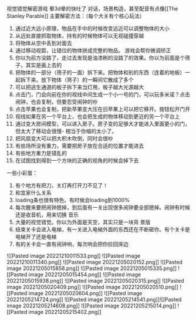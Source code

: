 视觉错觉解密游戏
晕3d晕的快吐了
对话，场景构造，甚至配音有点像[[The Stanley Parable]]
主要解密方法：（每个大关有个核心玩法）
1. 通过近大远小原理，物品在手中的时候改变远近可以调整物体的大小
2. 从远处直接抓取物体，持有的时候物体可以无视碰撞穿越
3. 将物体从空中丢到对面去
4. 通过移动视距，让错位的物体拼成完整的物品。 游戏会帮你微调矫正
5. 你以为前方没路了，走过去发现是油漆刷的没路了的效果。你以为前面是个筛子，其实是画上去的
6. 把物体的一部分（筛子的一面）拆下来。把物体和别的东西（连着的地板）一起拆下来。放下物体（筛子）的一瞬间它散成了多个
7. 可以把逃生通道的板子拆下来当灯用，板子越大光源越大
8. 点击门，门会向前在你的视线中间生成一个小一号的门，可以玩多米诺？点击闹钟，也会复制，但要忍受闹钟的吵
9. 点击苹果也会复制，把新苹果变大压在旧苹果上可以把它移开。按钮松开门开
10. 视线如果在另一个平台上，也会把生成的物体移动到更近的另一个平台上
11. 通过变大房间模型，可以进入房子。房子变的足够大才能进入里面更小的门，但太大了移动会很慢- 相当于你缩的太小了。
12. 把风扇变大可以把大积木吹倒，同时会很吵
13. 有些场所没有重力，需要把房子放在合适的位置才能进去
14. 有些地方重力是错乱的
15. 在试图找到得到一个方块的正确的视角的时候会掉下去

一些小彩蛋：
1. 有个地方有把刀，关灯再打开刀不见了！
2. 和宜家什么关系
3. loading条也很有特色。有时候会loading到1000%
4. 每次醒来要把闹钟摁掉，到后面有一关出现很多闹钟要全部摁掉。闹钟有时候还是收音机，用来切换 音乐
5. 大量的视觉错觉。你以为外面是天空，其实只是一块背 景版
6. 结束关卡会进入电梯，有一关进入电梯外面的东西还在不断砸你。有个关卡是电梯开了还是电梯
7. 有的关卡会一直有闹钟响，每次响会把你拉回床边


![[Pasted image 20221210011533.png]]
![[Pasted image 20221210011340.png]]
![[Pasted image 20221205020152.png]]
![[Pasted image 20221205015858.png]]
![[Pasted image 20221205015335.png]]
![[Pasted image 20221205015454.png]]
![[Pasted image 20221205015938.png]]
![[Pasted image 20221205020315.png]]
![[Pasted image 20221205020409.png]]
![[Pasted image 20221205020510.png]]
![[Pasted image 20221205020604.png]]
![[Pasted image 20221205214724.png]]
![[Pasted image 20221205214541.png]]![[Pasted image 20221205214608.png]]
![[Pasted image 20221205215014.png]]
![[Pasted image 20221205215402.png]]